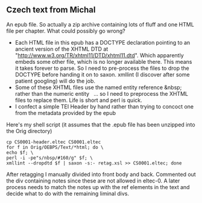 ## Czech text from Michal

An epub file. So actually a zip archive containing lots of fluff and one HTML file per chapter. What could possibly go wrong?

* Each HTML file in this epub has a DOCTYPE declaration pointing to an ancient version of the XHTML DTD at "http://www.w3.org/TR/xhtml11/DTD/xhtml11.dtd". Which apparently embeds some other file, which is no longer available there. This means it takes forever to parse. So I need to pre-process the files to drop the DOCTYPE before handing it on to saxon. xmllint (I discover after some patient googling) will do the job.
* Some of these XHTML files use the named entity reference &amp;nbsp; rather than the numeric entity &#160; ... so I need to preprocess the XHTML files to replace them. Life is short and perl is quick.
* I confect a simple TEI Header by hand rather than trying to concoct one from the metadata provided by the epub

Here's my shell script (it assumes that the .epub file has been unzipped into the Orig directory)

~~~~
cp CS0001-header.eltec CS0001.eltec
for f in Orig/OEBPS/Text/*html; do \
echo $f; \
perl -i -pe"s/nbsp/#160/g" $f; \
xmllint --dropdtd $f | saxon -s:- retag.xsl >> CS0001.eltec; done
~~~~

After retagging I manually divided into front body and back. Commented out
the div containing notes since these are not allowed in eltec-0.
A later process needs to match the notes up with the ref elements in
the text and decide what to do with the remaining liminal divs.

